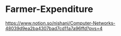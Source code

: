# Farmer-Expenditure
https://www.notion.so/nishani/Computer-Networks-48039d9ea2ba4307bad7cd11a7a96ffd?pvs=4
